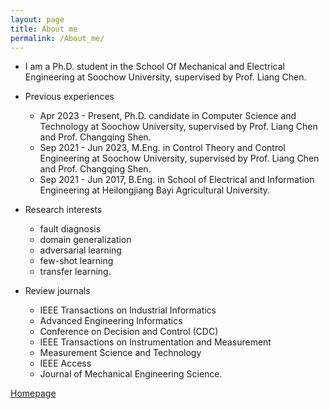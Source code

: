 ```yaml
---
layout: page
title: About me
permalink: /About_me/
---
```


- I am a Ph.D. student in the School Of Mechanical and Electrical Engineering at Soochow University, supervised by Prof. Liang Chen.
  
- Previous experiences
  - Apr 2023 - Present, Ph.D. candidate in Computer Science and Technology at Soochow University, supervised by Prof. Liang Chen and Prof. Changqing Shen.
  - Sep 2021 - Jun 2023, M.Eng. in Control Theory and Control Engineering at Soochow University, supervised by Prof. Liang Chen and Prof. Changqing Shen.
  - Sep 2021 - Jun 2017, B.Eng. in School of Electrical and Information Engineering at Heilongjiang Bayi Agricultural University.

- Research interests
  - fault diagnosis
  - domain generalization
  - adversarial learning
  - few-shot learning
  - transfer learning.
  
- Review journals
  - IEEE Transactions on Industrial Informatics
  - Advanced Engineering Informatics
  - Conference on Decision and Control (CDC)
  - IEEE Transactions on Instrumentation and Measurement
  - Measurement Science and Technology
  - IEEE Access
  - Journal of Mechanical Engineering Science.


[Homepage](https://qtchen730.github.io/qtchen.github.io/)

